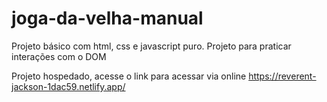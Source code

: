 # joga-da-velha-manual

Projeto básico com html, css e javascript puro.
Projeto para praticar interações com o DOM

Projeto hospedado, acesse o link para acessar via online
https://reverent-jackson-1dac59.netlify.app/
